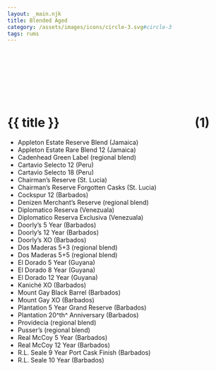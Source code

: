 ```yaml
---
layout: _main.njk
title: Blended Aged
category: /assets/images/icons/circle-3.svg#circle-3
tags: rums
---
```

<!-- markdownlint-disable MD025 -->
# {{ title }}&nbsp;<icon-l space="1em"><span class="with-icon"><svg><use href="/assets/images/icons/circle-3.svg#circle-3"></use></svg><span class="sr-only">(1)</span></span></icon-l>
<!-- markdownlint-disable MD025 -->

* Appleton Estate Reserve Blend (Jamaica)
* Appleton Estate Rare Blend 12 (Jamaica)
* Cadenhead Green Label (regional blend)
* Cartavio Selecto 12 (Peru)
* Cartavio Selecto 18 (Peru)
* Chairman&rsquo;s Reserve (St. Lucia)
* Chairman&rsquo;s Reserve Forgotten Casks (St. Lucia)
* Cockspur 12 (Barbados)
* Denizen Merchant&rsquo;s Reserve (regional blend)
* Diplomatico Reserva (Venezuala)
* Diplomatico Reserva Exclusiva (Venezuala)
* Doorly&rsquo;s 5 Year (Barbados)
* Doorly&rsquo;s 12 Year (Barbados)
* Doorly&rsquo;s XO (Barbados)
* Dos Maderas 5+3 (regional blend)
* Dos Maderas 5+5 (regional blend)
* El Dorado 5 Year (Guyana)
* El Dorado 8 Year (Guyana)
* El Dorado 12 Year (Guyana)
* Kaniché XO (Barbados)
* Mount Gay Black Barrel (Barbados)
* Mount Gay XO (Barbados)
* Plantation 5 Year Grand Reserve (Barbados)
* Plantation 20^th^ Anniversary (Barbados)
* Providecia (regional blend)
* Pusser&rsquo;s (regional blend)
* Real McCoy 5 Year (Barbados)
* Real McCoy 12 Year (Barbados)
* R.L. Seale 9 Year Port Cask Finish (Barbados)
* R.L. Seale 10 Year (Barbados)
